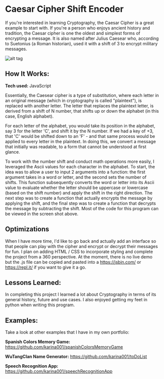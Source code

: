 # Caesar Cipher Shift Encoder
If you're interested in learning Cryptography, the Caesar Cipher is a great example to start with. If you're a person who enjoys ancient history and tradition, the Caesar cipher is one the oldest and simplest forms of encrypting a message. It is also named after Julius Caesear who, according to Suetonius (a Roman historian), used it with a shift of 3 to encrypt military messages.

![alt tag](https://github.com/karina001/caesarCipher/blob/master/Screen%20Shot%202018-03-12%20at%206.20.14%20AM.png)

## How It Works:

**Tech used:** JavaScript

Essentially, the Caesear cipher is a type of substitution, where each letter in an original message (which in cryptography is called "plaintext"), is replaced with another letter. The letter that replaces the plaintext letter, is derived from a shift of N number, that shifts up or down the alphabet (in this case, English alphabet). 

For each letter of the alphabet, you would take its position in the alphabet, say 3 for the letter 'C', and shift it by the N number. If we had a key of +3, that 'C' would be shifted down to an 'F' - and that same process would be applied to every letter in the plaintext. In doing this, we convert a message that initially was readable, to a form that cannot be understood at first glance.  

To work with the number shift and conduct math operations more easily, I leveraged the Ascii values for each character in the alphabet. To start, the idea was to allow a user to input 2 arguments into a function: the first argument takes in a word or letter, and the second sets the number of shifts. This function subsequently converts the word or letter into its Ascii value to evaluate whether the letter should be uppercase or lowercase (based on the shift number) and apply the shift in the right direction. The next step was to create a function that actually encrypts the message by applying the shift, and the final step was to create a function that decrypts the message by subtracting the shift. Most of the code for this program can be viewed in the screen shot above.

## Optimizations
When I have more time, I'd like to go back and actually add an interface so that people can play with the cipher and encrypt or decrypt their messages for fun. I plan on adding HTML / CSS to incorporate styling and complete the project from a 360 perspective. At the moment, there is no live demo but the .js file can be copied and pasted into a https://jsbin.com/ or https://repl.it/ if you want to give it a go.

## Lessons Learned:
In completing this project I learned a lot about Cryptography in terms of its general history, future and use cases. I also enjoyed getting my feet in python when writing this program.

## Examples:
Take a look at other examples that I have in my own portfolio:

**Spanish Colors Memory Game:** https://github.com/karina001/spanishColorsMemoryGame

**WuTangClan Name Generator:** https://github.com/karina001/toDoList

**Speech Recognition App:** https://github.com/karina001/speechRecognitionApp
